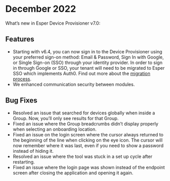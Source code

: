
# December 2022

What’s new in Esper Device Provisioner v7.0:
 

## Features 

- Starting with v6.4, you can now sign in to the Device Provisioner using your preferred sign-on method: Email & Password, Sign In with Google, or Single Sign-on (SSO) through your identity provider. In order to sign in through Google or SSO, your tenant will need to be migrated to Esper SSO which implements Auth0. Find out more about the [migration process](https://docs.esper.io/home/faq/temporary.html). 
- We enhanced communication security between modules.


## Bug Fixes

- Resolved an issue that searched for devices globally when inside a Group. Now, you’ll only see results for that Group. 
- Fixed an issue where the Group breadcrumbs didn’t display properly when selecting an onboarding location. 
- Fixed an issue on the login screen where the cursor always returned to the beginning of the line when clicking on the eye icon. The cursor will now remember where it was last, even if you need to show a password instead of hiding it. 
- Resolved an issue where the tool was stuck in a set up cycle after restarting. 
- Fixed an issue where the login page was shown instead of the endpoint screen after closing the application and opening it again.




